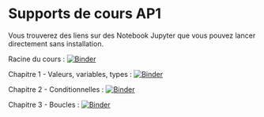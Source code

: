 # Supports de cours AP1

Vous trouverez des liens sur des Notebook Jupyter que vous pouvez lancer directement sans installation.

Racine du cours : [![Binder](https://mybinder.org/badge_logo.svg)](https://mybinder.org/v2/gh/UGE-IGM/amphis-AP1/master?filepath=%2F)

Chapitre 1 - Valeurs, variables, types : [![Binder](https://mybinder.org/badge_logo.svg)](https://mybinder.org/v2/gh/UGE-IGM/amphis-AP1/master?filepath=1-valeurs-variables-types%2F1-valeurs-variables-types.ipynb)

Chapitre 2 - Conditionnelles : [![Binder](https://mybinder.org/badge_logo.svg)](https://mybinder.org/v2/gh/UGE-IGM/amphis-AP1/master?filepath=2-conditionnelles%2F2-conditionnelles.ipynb)

Chapitre 3 - Boucles : [![Binder](https://mybinder.org/badge_logo.svg)](https://mybinder.org/v2/gh/UGE-IGM/amphis-AP1/master?filepath=3-boucles%2F3-boucles.ipynb)
